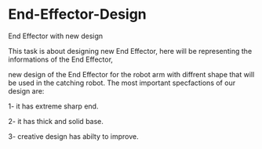 # End-Effector-Design

End Effector with new design

This task is about designing new End Effector, here will be representing the informations of the End Effector,

new design of the End Effector for the robot arm with diffrent shape that will be used in the catching robot. The most important specfactions of our design are:

1- it has extreme sharp end.

2- it has thick and solid base.

3- creative design has abilty to improve.

